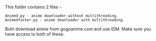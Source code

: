 This folder contains 2 files -

    Animed.py - anime downloader without multithreading.
    Animedfaster.py - anime downloader with multithreading.

Both download anime from gogoanime.com and use IDM. Make sure you have access to both of these.
